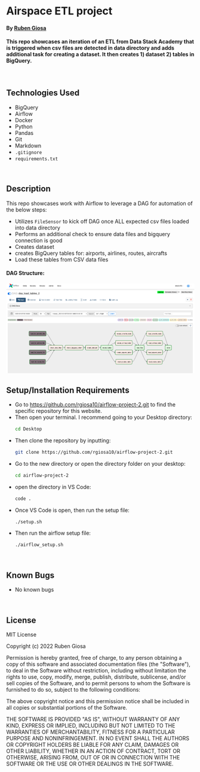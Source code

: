 # Airspace ETL project

#### By [Ruben Giosa](https://www.linkedin.com/in/rubengiosa/)

#### This repo showcases an iteration of an ETL from Data Stack Academy that is triggered when csv files are detected in data directory and adds additional task for creating a dataset. It then creates 1) dataset 2) tables in BigQuery.

<br>

## Technologies Used

* BigQuery
* Airflow
* Docker
* Python
* Pandas
* Git
* Markdown
* `.gitignore`
* `requirements.txt`
  

</br>

## Description

This repo showcases work with Airflow to leverage a DAG for automation of the below steps:
* Utilizes `FileSensor` to kick off DAG once ALL expected csv files loaded into data directory
* Performs an additional check to ensure data files and bigquery connection is good
* Creates dataset
* creates BigQuery tables for: airports, airlines, routes, aircrafts
* Load these tables from CSV data files


#### DAG Structure:
<img src="imgs/airlines_data_dag.png" alt="DAG diagram" width="640"/>

<br>

## Setup/Installation Requirements

* Go to https://github.com/rgiosa10/airflow-project-2.git to find the specific repository for this website.
* Then open your terminal. I recommend going to your Desktop directory:
    ```bash
    cd Desktop
    ```
* Then clone the repository by inputting: 
  ```bash
  git clone https://github.com/rgiosa10/airflow-project-2.git
  ```
* Go to the new directory or open the directory folder on your desktop:
  ```bash
  cd airflow-project-2
  ```
* open the directory in VS Code:
  ```bash
  code .
  ```
* Once VS Code is open, then run the setup file:
  ```bash
  ./setup.sh
  ```
* Then run the airflow setup file:
  ```bash
  ./airflow_setup.sh
  ```

</br>

## Known Bugs

* No known bugs

<br>

## License

MIT License

Copyright (c) 2022 Ruben Giosa

Permission is hereby granted, free of charge, to any person obtaining a copy of this software and associated documentation files (the "Software"), to deal in the Software without restriction, including without limitation the rights to use, copy, modify, merge, publish, distribute, sublicense, and/or sell copies of the Software, and to permit persons to whom the Software is furnished to do so, subject to the following conditions:

The above copyright notice and this permission notice shall be included in all copies or substantial portions of the Software.

THE SOFTWARE IS PROVIDED "AS IS", WITHOUT WARRANTY OF ANY KIND, EXPRESS OR IMPLIED, INCLUDING BUT NOT LIMITED TO THE WARRANTIES OF MERCHANTABILITY, FITNESS FOR A PARTICULAR PURPOSE AND NONINFRINGEMENT. IN NO EVENT SHALL THE AUTHORS OR COPYRIGHT HOLDERS BE LIABLE FOR ANY CLAIM, DAMAGES OR OTHER LIABILITY, WHETHER IN AN ACTION OF CONTRACT, TORT OR OTHERWISE, ARISING FROM, OUT OF OR IN CONNECTION WITH THE SOFTWARE OR THE USE OR OTHER DEALINGS IN THE SOFTWARE.

</br>